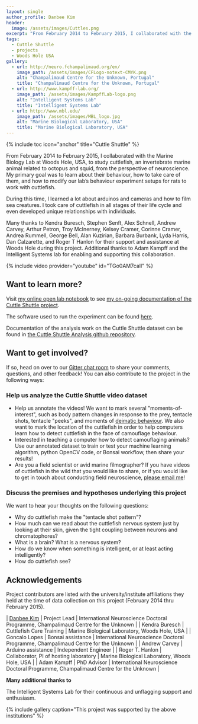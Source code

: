 ```yaml
---
layout: single
author_profile: Danbee Kim
header:
  image: /assets/images/Cuttles.png
excerpt: "From February 2014 to February 2015, I collaborated with the Marine Biology Lab at Woods Hole, USA, to study cuttlefish, an invertebrate marine animal related to octopus and squid, from the perspective of neuroscience. My primary goal was to learn about their behaviour, how to take care of them, and how to modify our lab’s behaviour experiment setups for rats to work with cuttlefish."
tags:
  - Cuttle Shuttle
  - projects
  - Woods Hole USA
gallery: 
  - url: http://neuro.fchampalimaud.org/en/
    image_path: /assets/images/CFLogo-notext-CMYK.png
    alt: "Champalimaud Centre for the Unknown, Portugal"
    title: "Champalimaud Centre for the Unknown, Portugal"
  - url: http://www.kampff-lab.org/
    image_path: /assets/images/KampffLab-logo.png
    alt: "Intelligent Systems Lab"
    title: "Intelligent Systems Lab" 
  - url: http://www.mbl.edu/
    image_path: /assets/images/MBL_logo.jpg
    alt: "Marine Biological Laboratory, USA"
    title: "Marine Biological Laboratory, USA"
---
```


{% include toc icon="anchor" title="Cuttle Shuttle" %}

From February 2014 to February 2015, I collaborated with the Marine Biology Lab at Woods Hole, USA, to study cuttlefish, an invertebrate marine animal related to octopus and squid, from the perspective of neuroscience. My primary goal was to learn about their behaviour, how to take care of them, and how to modify our lab’s behaviour experiment setups for rats to work with cuttlefish.

During this time, I learned a lot about arduinos and cameras and how to film sea creatures. I took care of cuttlefish in all stages of their life cycle and even developed unique relationships with individuals.

Many thanks to Kendra Buresch, Stephen Senft, Alex Schnell, Andrew Carvey, Arthur Petron, Troy McInerney, Kelsey Cramer, Corinne Cramer, Andrea Rummell, George Bell, Alan Kuzirian, Barbara Burbank, Lyda Harris, Dan Calzarette, and Roger T Hanlon for their support and assistance at Woods Hole during this project. Additional thanks to Adam Kampff and the Intelligent Systems lab for enabling and supporting this collaboration.

{% include video provider="youtube" id="TGo0AM7calI" %}

## Want to learn more?

Visit [my online open lab notebook](http://www.danbeekim.org/open-lab-notebook/) to see [my on-going documentation of the Cuttle Shuttle project](http://www.danbeekim.org/open-lab-notebook/cuttlefish-hunting-behavior/). 

The software used to run the experiment can be found [here](https://github.com/everymind/CuttleShuttle/tree/gh-pages/experiment). 

Documentation of the analysis work on the Cuttle Shuttle dataset can be found in [the Cuttle Shuttle Analysis github repository](https://github.com/everymind/CuttleShuttle-Analysis).

## Want to get involved?

If so, head on over to our [Gitter chat room](https://gitter.im/CuttleShuttle/Lobby?utm_source=share-link&utm_medium=link&utm_campaign=share-link) to share your comments, questions, and other feedback! You can also contribute to the project in the following ways: 

### Help us analyze the Cuttle Shuttle video dataset

- Help us annotate the videos! We want to mark several "moments-of-interest", such as body pattern changes in response to the prey, tentacle shots, tentacle "peeks", and moments of [deimatic behaviour](https://en.wikipedia.org/wiki/Deimatic_behaviour). We also want to mark the location of the cuttlefish in order to help computers learn how to detect cuttlefish in the face of camouflage behaviour. 
- Interested in teaching a computer how to detect camouflaging animals? Use our annotated dataset to train or test your machine learning algorithm, python OpenCV code, or Bonsai workflow, then share your results!
- Are you a field scientist or avid marine filmographer? If you have videos of cuttlefish in the wild that you would like to share, or if you would like to get in touch about conducting field neuroscience, [please email me](mailto:danbee@alum.mit.edu)! 

### Discuss the premises and hypotheses underlying this project

We want to hear your thoughts on the following questions: 

- Why do cuttlefish make the "tentacle shot pattern"?
- How much can we read about the cuttlefish nervous system just by looking at their skin, given the tight coupling between neurons and chromatophores?
- What is a brain? What is a nervous system? 
- How do we know when something is intelligent, or at least acting intelligently?
- How do cuttlefish see?

## Acknowledgements

Project contributors are listed with the university/institute affiliations they held at the time of data collection on this project (February 2014 thru February 2015). 

| [Danbee Kim](danbeekim.org) | Project Lead | International Neuroscience Doctoral Programme, Champalimaud Centre for the Unknown |
| Kendra Buresch | Cuttlefish Care Training | Marine Biological Laboratory, Woods Hole, USA |
| Goncalo Lopes  | Bonsai assistance | International Neuroscience Doctoral Programme, Champalimaud Centre for the Unknown |
| Andrew Carvey  | Arduino assistance | Independent Engineer |
| Roger T. Hanlon | Collaborator, PI of hosting laboratory | Marine Biological Laboratory, Woods Hole, USA |
| Adam Kampff     | PhD Advisor | International Neuroscience Doctoral Programme, Champalimaud Centre for the Unknown |

**Many additional thanks to** 

The Intelligent Systems Lab for their continuous and unflagging support and enthusiasm.

{% include gallery caption="This project was supported by the above institutions" %}

